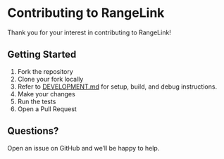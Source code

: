 # Contributing to RangeLink

Thank you for your interest in contributing to RangeLink!

## Getting Started

1. Fork the repository
2. Clone your fork locally
3. Refer to [DEVELOPMENT.md](./DEVELOPMENT.md) for setup, build, and debug instructions.
4. Make your changes
5. Run the tests
6. Open a Pull Request

## Questions?

Open an issue on GitHub and we’ll be happy to help.
